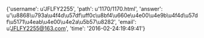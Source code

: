 {'username': u'JFLFY2255', 'path': u'1170/1170.html', 'answer': u'\u8868\u793a\u4f4d\u57df\uff0c\u8bf4\u660e\u4e00\u4e9b\u4f4d\u57df\u5171\u4eab\u4e00\u4e2a\u5b57\u8282', 'email': u'JFLFY2255@163.com', 'time': '2016-02-24:19:49:41'}